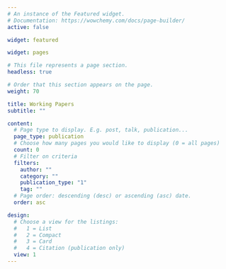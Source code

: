 ```yaml
---
# An instance of the Featured widget.
# Documentation: https://wowchemy.com/docs/page-builder/
active: false

widget: featured

widget: pages

# This file represents a page section.
headless: true

# Order that this section appears on the page.
weight: 70

title: Working Papers
subtitle: ""

content:
  # Page type to display. E.g. post, talk, publication...
  page_type: publication
  # Choose how many pages you would like to display (0 = all pages)
  count: 0
  # Filter on criteria
  filters:
    author: ""
    category: ""
    publication_type: "1"
    tag: ""
  # Page order: descending (desc) or ascending (asc) date.
  order: asc

design:
  # Choose a view for the listings:
  #   1 = List
  #   2 = Compact
  #   3 = Card
  #   4 = Citation (publication only)
  view: 1
---
```

